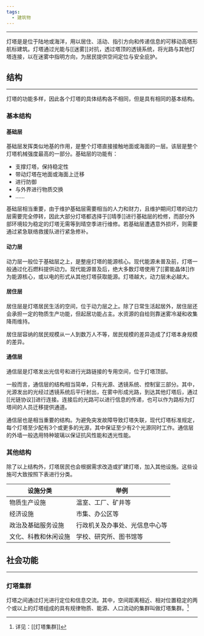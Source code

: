 ```yaml
---
tags:
  - 建筑物
---
```

---
灯塔是是位于陆地或海洋，用以居住、活动、指引方向和传递信息的可移动高塔形航标建筑。灯塔通过光能与[[迷雾]]对抗，透过塔顶的透镜系统，将光路与其他灯塔连接，以在迷雾中指明方向，为居民提供空间定位与安全庇护。

## 结构
---
灯塔的功能多样，因此各个灯塔的具体结构各不相同，但是具有相同的基本结构。
### 基本结构
#### 基础层
基础层发挥类似地基的作用，是整个灯塔直接接触地面或海面的一层。该层是整个灯塔机械强度最高的一部分。基础层的功能有：
- 支撑灯塔，保持稳定性
- 带动灯塔在地面或海面上迁移
- 进行防御
- 与外界进行物质交换
- ……

基础层相当重要，由于维护基础层需要相当的人力和财力，且维护期间灯塔的动力层需要完全停转，因此大部分灯塔都选择于[[晴季]]进行基础层的检修，而部分外部环境较为稳定的灯塔无需等到晴空季进行维修。若基础层遭遇意外损坏，则需要通过紧急联络救援队进行紧急修补。
#### 动力层
动力层一般位于基础层之上，是整座灯塔的能源核心。现代能源未普及前，灯塔一般通过化石燃料提供动力。现代能源普及后，绝大多数灯塔使用了[[雾能晶体]]作为能源核心，或以电的形式从其他灯塔获取能源。灯塔越大，动力层未必越大。
#### 居住层
居住层是灯塔居民生活的空间，位于动力层之上。除了日常生活起居外，居住层还会承担一定的物质生产功能，但起居功能占主。水资源的自给则靠迷雾冷凝和收集降雨维持。

居住层容纳的居民规模从一人到数万人不等，居民规模的差异造成了灯塔本身规模的差异。
#### 通信层
通信层是灯塔发出光信号和进行光路链接的专用空间，位于灯塔顶部。

一般而言，通信层的结构相当简单，只有光源、透镜系统、控制室三部分。其中，光源发出的光经过透镜系统后平行射出，在雾中形成光路，到达其他灯塔后，通过[[光链协议]]进行连接。连接后的光路可以进行信息的传递，也可以作为路标为灯塔间的人员迁移提供通道。

通信层也是相当重要的结构。为避免突发故障导致灯塔失联，现代灯塔标准规定，每个灯塔至少配有3个或更多的光源，其中保证至少有2个光源同时工作。通信层的外墙一般选用特种玻璃以保证抗风性能和透光性能。
### 其他结构
除了以上结构外，灯塔居民也会根据需求改造或扩建灯塔，加入其他设施。这些设施可大致按照下表进行分类。

| 设施分类       | 举例              |
| ---------- | --------------- |
| 物质生产设施     | 温室、工厂、矿井等       |
| 经济设施       | 市集、办公区等         |
| 政治及基础服务设施  | 行政机关及办事处、光信息中心等 |
| 文化、科教和休闲设施 | 学校、研究所、图书馆等     |
## 

## 社会功能
---
### 灯塔集群
灯塔之间通过灯光进行定位和信息交流。其中，空间距离相近、相对位置稳定的两个或以上的灯塔组成的具有规律物质、能源、人口流动的集群叫做灯塔集群。[^1]





[^1]: 详见：[[灯塔集群]]

